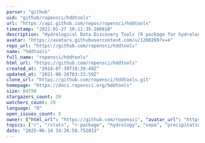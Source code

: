 ```yaml
---
parser: "github"
uid: "github/ropensci/hddtools"
url: "https://api.github.com/repos/ropensci/hddtools"
timestamp: "2022-01-27 10:11:35.106610"
description: "Hydrological Data Discovery Tools (R package for hydrology and open data)"
avatar: "https://avatars.githubusercontent.com/u/1200269?v=4"
repo_url: "https://github.com/ropensci/hddtools"
name: "hddtools"
full_name: "ropensci/hddtools"
html_url: "https://github.com/ropensci/hddtools"
created_at: "2014-07-30T10:39:49Z"
updated_at: "2021-08-26T03:33:59Z"
clone_url: "https://github.com/ropensci/hddtools.git"
homepage: "https://docs.ropensci.org/hddtools"
size: 84798
stargazers_count: 39
watchers_count: 39
language: "R"
open_issues_count: 5
owner: {"html_url": "https://github.com/ropensci", "avatar_url": "https://avatars.githubusercontent.com/u/1200269?v=4", "login": "ropensci", "type": "Organization"}
topics: ["r", "rstats", "r-package", "hydrology", "sepa", "precipitation", "mopex", "data60uk", "grdc", "kgclimateclass", "peer-reviewed", "data-access"]
date: "2025-06-14 14:26:58.752013"
---
```

